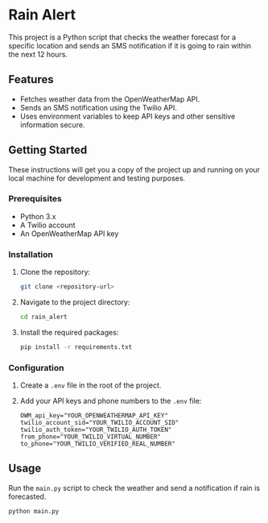 # Rain Alert

This project is a Python script that checks the weather forecast for a specific location and sends an SMS notification if it is going to rain within the next 12 hours.

## Features

- Fetches weather data from the OpenWeatherMap API.
- Sends an SMS notification using the Twilio API.
- Uses environment variables to keep API keys and other sensitive information secure.

## Getting Started

These instructions will get you a copy of the project up and running on your local machine for development and testing purposes.

### Prerequisites

- Python 3.x
- A Twilio account
- An OpenWeatherMap API key

### Installation

1.  Clone the repository:
    ```bash
    git clone <repository-url>
    ```
2.  Navigate to the project directory:
    ```bash
    cd rain_alert
    ```
3.  Install the required packages:
    ```bash
    pip install -r requirements.txt
    ```

### Configuration

1.  Create a `.env` file in the root of the project.
2.  Add your API keys and phone numbers to the `.env` file:

    ```
    OWM_api_key="YOUR_OPENWEATHERMAP_API_KEY"
    twilio_account_sid="YOUR_TWILIO_ACCOUNT_SID"
    twilio_auth_token="YOUR_TWILIO_AUTH_TOKEN"
    from_phone="YOUR_TWILIO_VIRTUAL_NUMBER"
    to_phone="YOUR_TWILIO_VERIFIED_REAL_NUMBER"
    ```

## Usage

Run the `main.py` script to check the weather and send a notification if rain is forecasted.

```bash
python main.py
```